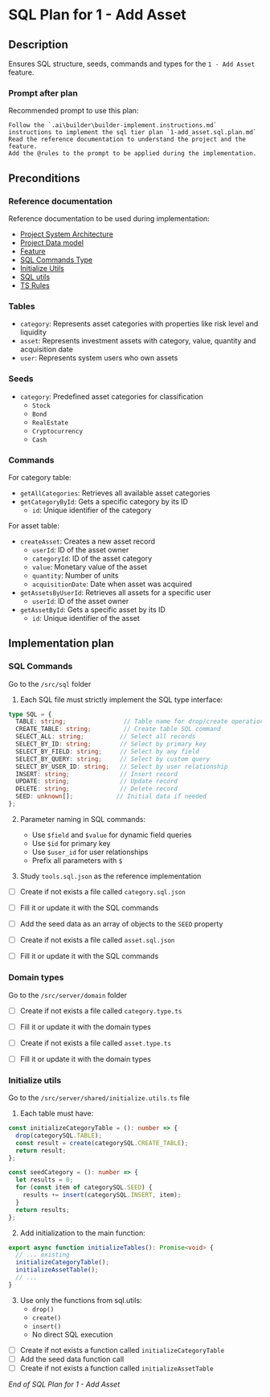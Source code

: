 # SQL Plan for **1 - Add Asset**

## Description

Ensures SQL structure, seeds, commands and types for the `1 - Add Asset` feature.

### Prompt after plan

Recommended prompt to use this plan:

```text
Follow the `.ai\builder\builder-implement.instructions.md` instructions to implement the sql tier plan `1-add_asset.sql.plan.md`
Read the reference documentation to understand the project and the feature.
Add the @rules to the prompt to be applied during the implementation.
```

## Preconditions

### Reference documentation

Reference documentation to be used during implementation:

- [Project System Architecture](/docs/systems.blueprint.md)
- [Project Data model](/docs/data-model.blueprint.md)
- [Feature](/docs/1-add_asset/1-add_asset.blueprint.md)
- [SQL Commands Type](/src/server/shared/sql.type.ts)
- [Initialize Utils](/src/server/shared/initialize.utils.ts)
- [SQL utils](/src/server/shared/sql.utils.ts)
- [TS Rules](/.cursor/rules/type-script.mdc)

### Tables

- `category`: Represents asset categories with properties like risk level and liquidity
- `asset`: Represents investment assets with category, value, quantity and acquisition date
- `user`: Represents system users who own assets

### Seeds

- `category`: Predefined asset categories for classification
  - `Stock`
  - `Bond` 
  - `RealEstate`
  - `Cryptocurrency`
  - `Cash`

### Commands

For category table:
- `getAllCategories`: Retrieves all available asset categories
- `getCategoryById`: Gets a specific category by its ID
  - `id`: Unique identifier of the category

For asset table:
- `createAsset`: Creates a new asset record
  - `userId`: ID of the asset owner
  - `categoryId`: ID of the asset category
  - `value`: Monetary value of the asset
  - `quantity`: Number of units
  - `acquisitionDate`: Date when asset was acquired
- `getAssetsByUserId`: Retrieves all assets for a specific user
  - `userId`: ID of the asset owner
- `getAssetById`: Gets a specific asset by its ID
  - `id`: Unique identifier of the asset

## Implementation plan

### SQL Commands

Go to the `/src/sql` folder 

1. Each SQL file must strictly implement the SQL type interface:
```typescript
type SQL = {
  TABLE: string;                // Table name for drop/create operations
  CREATE_TABLE: string;         // Create table SQL command
  SELECT_ALL: string;          // Select all records
  SELECT_BY_ID: string;        // Select by primary key
  SELECT_BY_FIELD: string;     // Select by any field
  SELECT_BY_QUERY: string;     // Select by custom query
  SELECT_BY_USER_ID: string;   // Select by user relationship
  INSERT: string;              // Insert record
  UPDATE: string;              // Update record
  DELETE: string;              // Delete record
  SEED: unknown[];            // Initial data if needed
};
```

2. Parameter naming in SQL commands:
   - Use `$field` and `$value` for dynamic field queries
   - Use `$id` for primary key
   - Use `$user_id` for user relationships
   - Prefix all parameters with `$`

3. Study `tools.sql.json` as the reference implementation

- [ ] Create if not exists a file called `category.sql.json`
- [ ] Fill it or update it with the SQL commands
- [ ] Add the seed data as an array of objects to the `SEED` property

- [ ] Create if not exists a file called `asset.sql.json`
- [ ] Fill it or update it with the SQL commands

### Domain types

Go to the `/src/server/domain` folder 

- [ ] Create if not exists a file called `category.type.ts`
- [ ] Fill it or update it with the domain types

- [ ] Create if not exists a file called `asset.type.ts`
- [ ] Fill it or update it with the domain types

### Initialize utils

Go to the `/src/server/shared/initialize.utils.ts` file 

1. Each table must have:
```typescript
const initializeCategoryTable = (): number => {
  drop(categorySQL.TABLE);
  const result = create(categorySQL.CREATE_TABLE);
  return result;
};

const seedCategory = (): number => {
  let results = 0;
  for (const item of categorySQL.SEED) {
    results += insert(categorySQL.INSERT, item);
  }
  return results;
};
```

2. Add initialization to the main function:
```typescript
export async function initializeTables(): Promise<void> {
  // ... existing
  initializeCategoryTable();
  initializeAssetTable();
  // ... 
}
```

3. Use only the functions from sql.utils:
   - `drop()`
   - `create()`
   - `insert()`
   - No direct SQL execution

- [ ] Create if not exists a function called `initializeCategoryTable`
- [ ] Add the seed data function call
- [ ] Create if not exists a function called `initializeAssetTable`

_End of SQL Plan for 1 - Add Asset_ 